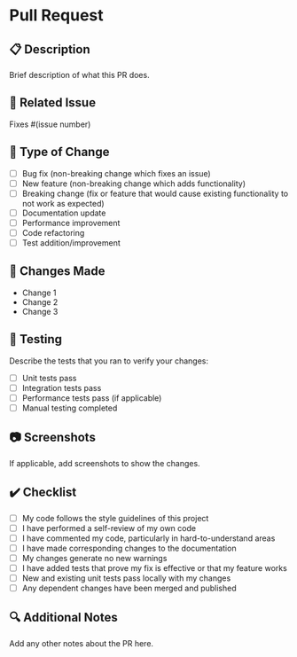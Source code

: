 # Pull Request

## 📋 Description

Brief description of what this PR does.

## 🔗 Related Issue

Fixes #(issue number)

## 🧪 Type of Change

- [ ] Bug fix (non-breaking change which fixes an issue)
- [ ] New feature (non-breaking change which adds functionality)
- [ ] Breaking change (fix or feature that would cause existing functionality to not work as expected)
- [ ] Documentation update
- [ ] Performance improvement
- [ ] Code refactoring
- [ ] Test addition/improvement

## 🔄 Changes Made

- Change 1
- Change 2
- Change 3

## 🧪 Testing

Describe the tests that you ran to verify your changes:

- [ ] Unit tests pass
- [ ] Integration tests pass
- [ ] Performance tests pass (if applicable)
- [ ] Manual testing completed

## 📷 Screenshots

If applicable, add screenshots to show the changes.

## ✔️ Checklist

- [ ] My code follows the style guidelines of this project
- [ ] I have performed a self-review of my own code
- [ ] I have commented my code, particularly in hard-to-understand areas
- [ ] I have made corresponding changes to the documentation
- [ ] My changes generate no new warnings
- [ ] I have added tests that prove my fix is effective or that my feature works
- [ ] New and existing unit tests pass locally with my changes
- [ ] Any dependent changes have been merged and published

## 🔍 Additional Notes

Add any other notes about the PR here.
